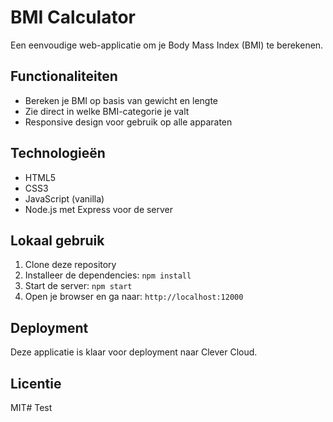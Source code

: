 # BMI Calculator

Een eenvoudige web-applicatie om je Body Mass Index (BMI) te berekenen.

## Functionaliteiten

- Bereken je BMI op basis van gewicht en lengte
- Zie direct in welke BMI-categorie je valt
- Responsive design voor gebruik op alle apparaten

## Technologieën

- HTML5
- CSS3
- JavaScript (vanilla)
- Node.js met Express voor de server

## Lokaal gebruik

1. Clone deze repository
2. Installeer de dependencies: `npm install`
3. Start de server: `npm start`
4. Open je browser en ga naar: `http://localhost:12000`

## Deployment

Deze applicatie is klaar voor deployment naar Clever Cloud.

## Licentie

MIT# Test
